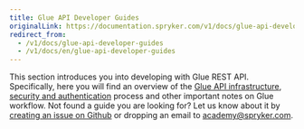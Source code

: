 ```yaml
---
title: Glue API Developer Guides
originalLink: https://documentation.spryker.com/v1/docs/glue-api-developer-guides
redirect_from:
  - /v1/docs/glue-api-developer-guides
  - /v1/docs/en/glue-api-developer-guides
---
```


This section introduces you into developing with Glue REST API. Specifically, here you will find an overview of the [Glue API infrastructure](), [security and authentication]() process and other important notes on Glue workflow.
Not found a guide you are looking for? Let us know about it by [creating an issue on Github](https://github.com/spryker/spryker-documentation/issues/new) or dropping an email to [academy@spryker.com](academy@spryker.com).
